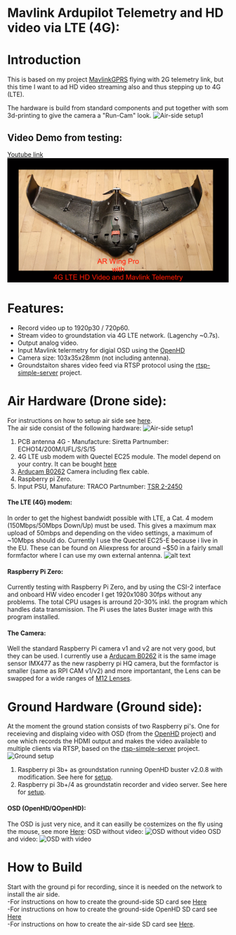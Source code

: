 # Mavlink Ardupilot Telemetry and HD video via LTE (4G):

# Introduction
This is based on my project [MavlinkGPRS](https://github.com/KenLagoni/MavlinkGPRS) flying with 2G telemetry link, but this time I want to ad HD video streaming also and thus stepping up to 4G (LTE).

The hardware is build from standard components and put together with som 3d-printing to give the camera a "Run-Cam" look.
![Air-side setup1](images/air-camera.png)

## Video Demo from testing:
[Youtube link](https://www.youtube.com/watch?v=WuZNlrIi2fo)
![ideo Demo](images/Maiden_with_live_HD_Video_using_4G_LTE.png)

# Features:
- Record video up to 1920p30 / 720p60.
- Stream video to groundstation via 4G LTE network. (Lagenchy ~0.7s).
- Output analog video.
- Input Mavlink telermetry for digial OSD using the [OpenHD](https://github.com/OpenHD/Open.HD) 
- Camera size: 103x35x28mm (not including antenna).
- Groundstaiton shares video feed via RTSP protocol using the [rtsp-simple-server](https://github.com/aler9/rtsp-simple-server) project.

# Air Hardware (Drone side):
For instructions on how to setup air side see [here](https://github.com/KenLagoni/OpenHD-LTE/tree/main/air).  
The air side consist of the following hardware:
![Air-side setup1](images/air-hardware.png)
1. PCB antenna 4G - Manufacture: Siretta Partnumber: ECHO14/200M/UFL/S/S/15 
2. 4G LTE usb modem with Quectel EC25 module. The model depend on your contry. It can be bought [here](https://www.aliexpress.com/item/10000267232403.html?spm=a2g0o.productlist.0.0.56b14f97JY5Pu9&algo_pvid=744aa925-ca3d-471f-b6da-6f4c6571b23b&algo_exp_id=744aa925-ca3d-471f-b6da-6f4c6571b23b-7&pdp_ext_f=%7B%22sku_id%22%3A%2220000000157105585%22%7D)
3. [Arducam B0262](https://www.arducam.com/product/arducam-12mp-imx477-mini-high-quality-camera-module-for-raspberry-pi/) Camera including flex cable.
4. Raspberry pi Zero.
5. Input PSU, Manufature: TRACO Partnumber: [TSR 2-2450](https://www.digikey.com/en/products/detail/traco-power/TSR-2-2450/9383726?s=N4IgTCBcDaICoGUBKACMBaMAWArABhAF0BfIA)

#### The LTE (4G) modem:
In order to get the highest bandwidt possible with LTE, a Cat. 4 modem (150Mbps/50Mbps Down/Up) must be used. This gives a maximum max upload of 50mbps and depending on the video settings, a maximum of ~10Mbps should do.
Currently I use the Quectel EC25-E because i live in the EU. These can be found on Aliexpress for around ~$50 in a fairly small formfactor where I can use my own external antenna.
![alt text](images/QUECTEL_EC25-E.png)


#### Raspberry Pi Zero:
Currently testing with Raspberry Pi Zero, and by using the CSI-2 interface and onboard HW video encoder I get 1920x1080 30fps without any problems. The total CPU usages is arround 20-30% inkl. the program which handles data transmission.
The Pi uses the lates Buster image with this program installed.

#### The Camera:
Well the standard Raspberry Pi camera v1 and v2 are not very good, but they can be used. I currently use a [Arducam B0262](https://www.arducam.com/product/arducam-12mp-imx477-mini-high-quality-camera-module-for-raspberry-pi/) it is the same image sensor IMX477 as the new raspberry pi HQ camera, but the formfactor is smaller (same as RPI CAM v1/v2) and more importantant, the Lens can be swapped for a wide ranges of [M12 Lenses](https://www.arducam.com/?s=LK001).

# Ground Hardware (Ground side):
At the moment the ground station consists of two Raspberry pi's. One for receieving and displaing video with OSD (from the [OpenHD](https://github.com/OpenHD/Open.HD) project) and one which records the HDMI output and makes the video available to multiple clients via RTSP, based on the [rtsp-simple-server](https://github.com/aler9/rtsp-simple-server) project.
![Ground setup](images/groundpi-setup.png)
1. Raspberry pi 3b+ as groundstation running OpenHD buster v2.0.8 with modification. See here for [setup](https://github.com/KenLagoni/OpenHD-LTE/tree/main/ground-OpenHD).  
2. Raspberry pi 3b+/4 as groundstatin recorder and video server. See here for [setup](https://github.com/KenLagoni/OpenHD-LTE/tree/main/ground-VideoRecord).  

#### OSD (OpenHD/QOpenHD):
The OSD is just very nice, and it can easilly be costemizes on the fly using the mouse, see more [Here](https://github.com/OpenHD/Open.HD):
OSD without video:
![OSD without video](images/OpenHD-osd-blank-nomap.png)
OSD and video:
![OSD with video](images/OpenHD-osd.png)

# How to Build
Start with the ground pi for recording, since it is needed on the network to install the air side.\
-For instructions on how to create the ground-side SD card see [Here](https://github.com/KenLagoni/OpenHD-LTE/tree/main/ground-VideoRecord)\
-For instructions on how to create the ground-side OpenHD SD card see [Here](https://github.com/KenLagoni/OpenHD-LTE/tree/main/ground-OpenHD)\
-For instructions on how to create the air-side SD card see [Here](https://github.com/KenLagoni/OpenHD-LTE/tree/main/air).